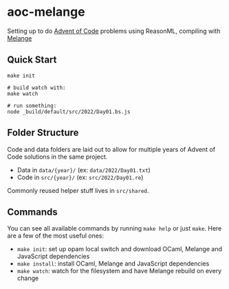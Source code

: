 # aoc-melange

Setting up to do [Advent of Code](https://adventofcode.com/) problems using ReasonML, compiling with [Melange](https://github.com/melange-re/melange)

## Quick Start

```shell
make init

# build watch with:
make watch

# run something:
node _build/default/src/2022/Day01.bs.js
```

## Folder Structure

Code and data folders are laid out to allow for multiple years of Advent of Code solutions in the same project.
 * Data in `data/{year}/` (ex: `data/2022/Day01.txt`)
 * Code in `src/{year}/` (ex: `src/2022/Day01.re`)

Commonly reused helper stuff lives in `src/shared`.

## Commands

You can see all available commands by running `make help` or just `make`. Here
are a few of the most useful ones:

- `make init`: set up opam local switch and download OCaml, Melange and
JavaScript dependencies
- `make install`: install OCaml, Melange and JavaScript dependencies
- `make watch`: watch for the filesystem and have Melange rebuild on every
change